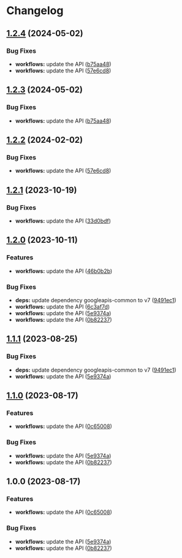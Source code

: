 # Changelog

## [1.2.4](https://github.com/googleapis/google-api-nodejs-client/compare/workflows-v1.2.3...workflows-v1.2.4) (2024-05-02)


### Bug Fixes

* **workflows:** update the API ([b75aa48](https://github.com/googleapis/google-api-nodejs-client/commit/b75aa48a774260202f951f0b0b45255c8b346d69))
* **workflows:** update the API ([57e6cd8](https://github.com/googleapis/google-api-nodejs-client/commit/57e6cd8ebfbebc811dc086789ad956108f8efd5f))

## [1.2.3](https://github.com/googleapis/google-api-nodejs-client/compare/workflows-v1.2.2...workflows-v1.2.3) (2024-05-02)


### Bug Fixes

* **workflows:** update the API ([b75aa48](https://github.com/googleapis/google-api-nodejs-client/commit/b75aa48a774260202f951f0b0b45255c8b346d69))

## [1.2.2](https://github.com/googleapis/google-api-nodejs-client/compare/workflows-v1.2.1...workflows-v1.2.2) (2024-02-02)


### Bug Fixes

* **workflows:** update the API ([57e6cd8](https://github.com/googleapis/google-api-nodejs-client/commit/57e6cd8ebfbebc811dc086789ad956108f8efd5f))

## [1.2.1](https://github.com/googleapis/google-api-nodejs-client/compare/workflows-v1.2.0...workflows-v1.2.1) (2023-10-19)


### Bug Fixes

* **workflows:** update the API ([33d0bdf](https://github.com/googleapis/google-api-nodejs-client/commit/33d0bdff919f2ce6357e6b808c61af060c3fda27))

## [1.2.0](https://github.com/googleapis/google-api-nodejs-client/compare/workflows-v1.1.1...workflows-v1.2.0) (2023-10-11)


### Features

* **workflows:** update the API ([46b0b2b](https://github.com/googleapis/google-api-nodejs-client/commit/46b0b2b33ff96b08b25dbeed59cd57d1c1381d30))


### Bug Fixes

* **deps:** update dependency googleapis-common to v7 ([9491ec1](https://github.com/googleapis/google-api-nodejs-client/commit/9491ec1cdc3c413e7d73edcfcd59cf5c28a7c855))
* **workflows:** update the API ([6c3af7d](https://github.com/googleapis/google-api-nodejs-client/commit/6c3af7d5f08db00ea676081ed5e6da8da3934e28))
* **workflows:** update the API ([5e9374a](https://github.com/googleapis/google-api-nodejs-client/commit/5e9374afdc240b9423bd034e56a9b08c1ea52083))
* **workflows:** update the API ([0b82237](https://github.com/googleapis/google-api-nodejs-client/commit/0b82237e4508b60b04ba94138ec0c34127406c31))

## [1.1.1](https://github.com/googleapis/google-api-nodejs-client/compare/workflows-v1.1.0...workflows-v1.1.1) (2023-08-25)


### Bug Fixes

* **deps:** update dependency googleapis-common to v7 ([9491ec1](https://github.com/googleapis/google-api-nodejs-client/commit/9491ec1cdc3c413e7d73edcfcd59cf5c28a7c855))
* **workflows:** update the API ([5e9374a](https://github.com/googleapis/google-api-nodejs-client/commit/5e9374afdc240b9423bd034e56a9b08c1ea52083))

## [1.1.0](https://github.com/googleapis/google-api-nodejs-client/compare/workflows-v1.0.0...workflows-v1.1.0) (2023-08-17)


### Features

* **workflows:** update the API ([0c65008](https://github.com/googleapis/google-api-nodejs-client/commit/0c6500850a8e3c15a1d376b79d8ff4e1e9bcff95))


### Bug Fixes

* **workflows:** update the API ([5e9374a](https://github.com/googleapis/google-api-nodejs-client/commit/5e9374afdc240b9423bd034e56a9b08c1ea52083))
* **workflows:** update the API ([0b82237](https://github.com/googleapis/google-api-nodejs-client/commit/0b82237e4508b60b04ba94138ec0c34127406c31))

## 1.0.0 (2023-08-17)


### Features

* **workflows:** update the API ([0c65008](https://github.com/googleapis/google-api-nodejs-client/commit/0c6500850a8e3c15a1d376b79d8ff4e1e9bcff95))


### Bug Fixes

* **workflows:** update the API ([5e9374a](https://github.com/googleapis/google-api-nodejs-client/commit/5e9374afdc240b9423bd034e56a9b08c1ea52083))
* **workflows:** update the API ([0b82237](https://github.com/googleapis/google-api-nodejs-client/commit/0b82237e4508b60b04ba94138ec0c34127406c31))
